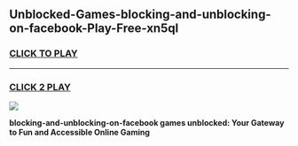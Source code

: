 
## Unblocked-Games-blocking-and-unblocking-on-facebook-Play-Free-xn5ql
<h3>
<a href="https://premium76.site?title=blocking-and-unblocking-on-facebook&ref=21A">CLICK TO PLAY</a></h3>
<hr>

<h3>
<a href="https://premium76.site?title=blocking-and-unblocking-on-facebook&ref=21A">CLICK 2 PLAY</a>
  
</h3>

<a href="https://premium76.site?title=blocking-and-unblocking-on-facebook&ref=21A"><img src="https://clearcache.store/games.png"></a>


**blocking-and-unblocking-on-facebook games unblocked: Your Gateway to Fun and Accessible Online Gaming**
